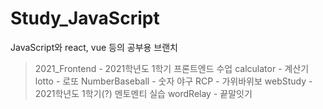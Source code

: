 # Study_JavaScript

JavaScript와 react, vue 등의 공부용 브랜치

> 2021_Frontend - 2021학년도 1학기 프론트엔드 수업
> calculator - 계산기
> lotto - 로또
> NumberBaseball - 숫자 야구
> RCP - 가위바위보
> webStudy - 2021학년도 1학기(?) 멘토멘티 실습
> wordRelay - 끝말잇기


